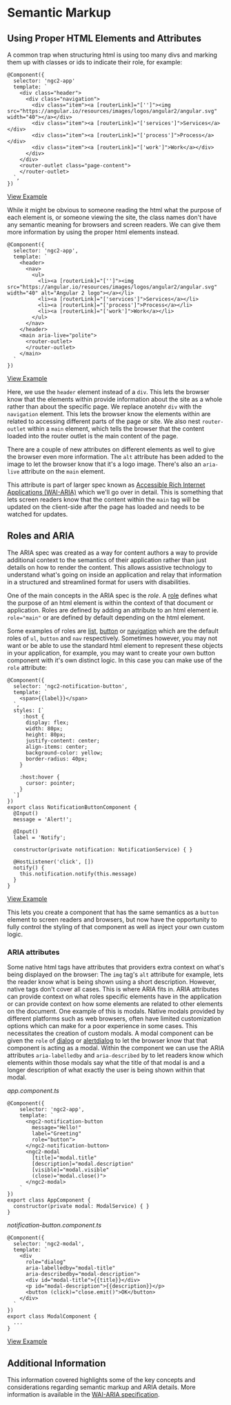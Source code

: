# Semantic Markup

## Using Proper HTML Elements and Attributes

A common trap when structuring html is using too many divs and marking them up with classes or ids to indicate their role, for example:

```
@Component({
  selector: 'ngc2-app'
  template: `
    <div class="header">
      <div class="navigation">
        <div class="item"><a [routerLink]="['']"><img src="https://angular.io/resources/images/logos/angular2/angular.svg" width="40"></a></div>
        <div class="item"><a [routerLink]="['services']">Services</a></div>
        <div class="item"><a [routerLink]="['process']">Process</a></div>
        <div class="item"><a [routerLink]="['work']">Work</a></div>
      </div>
    </div>
    <router-outlet class="page-content">
    </router-outlet>
  `,
})
```
[View Example](http://plnkr.co/edit/cm3wBDRqIrmxpECiQhg7?p=info)

While it might be obvious to someone reading the html what the purpose of each element is, or someone viewing the site, the class names don't have any semantic meaning for browsers and screen readers. We can give them more information by using the proper html elements instead.

```
@Component({
  selector: 'ngc2-app',
  template: `
    <header>
      <nav>
        <ul>
          <li><a [routerLink]="['']"><img src="https://angular.io/resources/images/logos/angular2/angular.svg" width="40" alt="Angular 2 logo"></a></li>
          <li><a [routerLink]="['services']">Services</a></li>
          <li><a [routerLink]="['process']">Process</a></li>
          <li><a [routerLink]="['work']">Work</a></li>
        </ul>
      </nav>
    </header>
    <main aria-live="polite">
      <router-outlet>
      </router-outlet>
    </main>
  `
})
```
[View Example](https://plnkr.co/edit/LHFNBsdcfbRPFnQg1DE8?p=preview)

Here, we use the `header` element instead of a `div`. This lets the browser know that the elements within provide information about the site as a whole rather than about the specific page. We replace anotehr `div` with the `navigation` element. This lets the browser know the elements within are related to accessing different parts of the page or site. We also nest `router-outlet` within a `main` element, which tells the browser that the content loaded into the router outlet is the main content of the page.

There are a couple of new attributes on different elements as well to give the browser even more information. The `alt` attribute has been added to the image to let the browser know that it's a logo image. There's also an `aria-live` attribute on the `main` element.

This attribute is part of larger spec known as [Accessible Rich Internet Applications (WAI-ARIA)](https://www.w3.org/TR/wai-aria/) which we'll go over in detail. This is something that lets screen readers know that the content within the `main` tag will be updated on the client-side after the page has loaded and needs to be watched for updates.


## Roles and ARIA

The ARIA spec was created as a way for content authors a way to provide additional context to the semantics of their application rather than just details on how to render the content. This allows assistive technology to understand what's going on inside an application and relay that information in a structured and streamlined format for users with disabilities.

One of the main concepts in the ARIA spec is the *role*. A [role](https://www.w3.org/TR/wai-aria/roles) defines what the purpose of an html element is within the context of that document or application. Roles are defined by adding an attribute to an html element ie. `role="main"` or are defined by default depending on the html element.

Some examples of roles are [list](https://www.w3.org/TR/wai-aria/roles#list), [button](https://www.w3.org/TR/wai-aria/roles#button) or [navigation](https://www.w3.org/TR/wai-aria/roles#navigation) which are the default roles of `ul`, `button` and `nav` respectively. Sometimes however, you may not want or be able to use the standard html element to represent these objects in your application, for example, you may want to create your own button component with it's own distinct logic. In this case you can make use of the `role` attribute:

```
@Component({
  selector: 'ngc2-notification-button',
  template: `
    <span>{{label}}</span>
  `,
  styles: [`
     :host {
      display: flex;
      width: 80px;
      height: 80px;
      justify-content: center;
      align-items: center;
      background-color: yellow;
      border-radius: 40px;
    }

    :host:hover {
      cursor: pointer;
    }
  `]
})
export class NotificationButtonComponent {
  @Input()
  message = 'Alert!';

  @Input()
  label = 'Notify';

  constructor(private notification: NotificationService) { }

  @HostListener('click', [])
  notify() {
    this.notification.notify(this.message)
  }
}
```
[View Example](https://plnkr.co/edit/aAjNnmeaEPbdfIWo9hPT?p=preview)

This lets you create a component that has the same semantics as a `button` element to screen readers and browsers, but now have the opportunity to fully control the styling of that component as well as inject your own custom logic.


### ARIA attributes

Some native html tags have attributes that providers extra context on what's being displayed on the browser: The `img` tag's `alt` attribute for example, lets the reader know what is being shown using a short description. However, native tags don't cover all cases. This is where ARIA fits in. ARIA attributes can provide context on what roles specific elements have in the application or can provide context on how some elements are related to other elements on the document. One example of this is modals. Native modals provided by different platforms such as web browsers, often have limited customization options which can make for a poor experience in some cases. This necessitates the creation of custom modals. A modal component can be given the `role` of [dialog](https://www.w3.org/TR/wai-aria/roles#dialog) or [alertdialog](https://www.w3.org/TR/wai-aria/roles#alertdialog) to let the browser know that that component is acting as a modal.  Within the component we can use the ARIA attributes `aria-labelledby` and `aria-described` by to let readers know which elements within those modals say what the title of that modal is and a longer description of what exactly the user is being shown within that modal.

*app.component.ts*
```
@Component({
	selector: 'ngc2-app',
	template: `
	  <ngc2-notification-button
	    message="Hello!"
	    label="Greeting"
	    role="button">
	  </ngc2-notification-button>
	  <ngc2-modal
	    [title]="modal.title"
	    [description]="modal.description"
	    [visible]="modal.visible"
	    (close)="modal.close()">
	  </ngc2-modal>
	`
})
export class AppComponent {
  constructor(private modal: ModalService) { }
}
```

*notification-button.component.ts*
```
@Component({
  selector: 'ngc2-modal',
  template: `
    <div
      role="dialog"
      aria-labelledby="modal-title"
      aria-describedby="modal-description">
      <div id="modal-title">{{title}}</div>
      <p id="modal-description">{{description}}</p>
      <button (click)="close.emit()">OK</button>
    </div>
  `
})
export class ModalComponent {
  ...
}
```
[View Example](https://plnkr.co/edit/Vvu62nDZ18IkqiAop2A9?p=preview)


## Additional Information
This information covered highlights some of the key concepts and considerations regarding semantic markup and ARIA details. More information is available in the [WAI-ARIA specification](https://www.w3.org/TR/wai-aria/).
